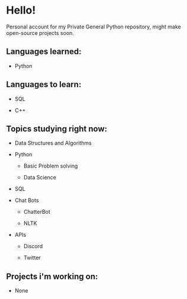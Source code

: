 # Hello!
Personal account for my Private General Python repository, might make open-source projects soon.

## Languages learned:

- Python  

## Languages to learn:

- SQL

- C++

## Topics studying right now:

- Data Structures and Algorithms  

- Python 

  - Basic Problem solving 

  - Data Science   

- SQL

- Chat Bots

  - ChatterBot
  
  - NLTK

- APIs

  - Discord
  
  - Twitter
  
## Projects i'm working on:

- None
